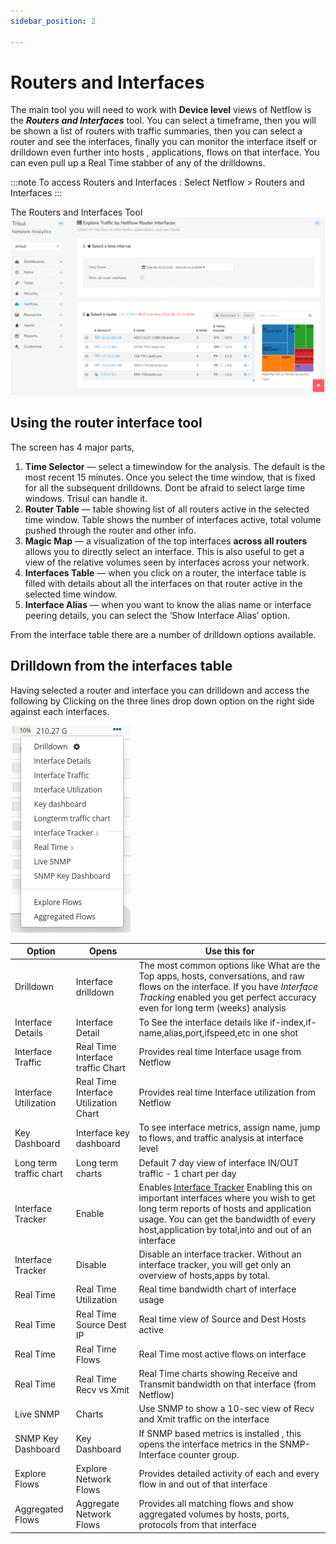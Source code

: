 ```yaml
---
sidebar_position: 2

---
```


# Routers and Interfaces

The main tool you will need to work with **Device level** views of
Netflow is the ***Routers and Interfaces*** tool. You can select a
timeframe, then you will be shown a list of routers with traffic
summaries, then you can select a router and see the interfaces, finally
you can monitor the interface itself or drilldown even further into
hosts , applications, flows on that interface. You can even pull up a
Real Time stabber of any of the drilldowns.

:::note
To access Routers and Interfaces : Select Netflow > Routers and Interfaces
:::

The Routers and Interfaces Tool  
![](images/router_interface.png)

## Using the router interface tool

The screen has 4 major parts,

1. **Time Selector** — select a timewindow for the analysis. The
   default is the most recent 15 minutes. Once you select the time
   window, that is fixed for all the subsequent drilldowns. Dont be
   afraid to select large time windows. Trisul can handle it.
2. **Router Table** — table showing list of all routers active in the
   selected time window. Table shows the number of interfaces active,
   total volume pushed through the router and other info.
3. **Magic Map** — a visualization of the top interfaces **across all
   routers** allows you to directly select an interface. This is also
   useful to get a view of the relative volumes seen by interfaces
   across your network.
4. **Interfaces Table** — when you click on a router, the interface
   table is filled with details about all the interfaces on that router
   active in the selected time window.
5. **Interface Alias** — when you want to know the alias name or
   interface peering details, you can select the ‘Show Interface Alias’
   option.

From the interface table there are a number of drilldown options
available.

## Drilldown from the interfaces table

Having selected a router and interface you can drilldown and access the
following by Clicking on the three lines drop down option on the right side against each interfaces.

![](images/options.png)

| Option                  | Opens                                 | Use this for                                                                                                                                                                                                                                                             |
| ----------------------- | ------------------------------------- | ------------------------------------------------------------------------------------------------------------------------------------------------------------------------------------------------------------------------------------------------------------------------ |
| Drilldown               | Interface drilldown                   | The most common options like What are the Top apps, hosts, conversations, and raw flows on the interface. If you have *Interface Tracking* enabled you get perfect accuracy even for long term (weeks) analysis                                                          |
| Interface Details       | Interface Detail                      | To See the interface details like if-index,if-name,alias,port,ifspeed,etc in one shot                                                                                                                                                                                    |
| Interface Traffic       | Real Time Interface traffic Chart     | Provides real time Interface usage from Netflow                                                                                                                                                                                                                          |
| Interface Utilization   | Real Time Interface Utilization Chart | Provides real time Interface utilization from Netflow                                                                                                                                                                                                                    |
| Key Dashboard           | Interface key dashboard               | To see interface metrics, assign name, jump to flows, and traffic analysis at interface level                                                                                                                                                                            |
| Long term traffic chart | Long term charts                      | Default 7 day view of interface IN/OUT traffic - 1 chart per day                                                                                                                                                                                                         |
| Interface Tracker       | Enable                                | Enables [Interface Tracker](interface_tracker#interface_tracker) Enabling this on important interfaces where you wish to get long term reports of hosts and application usage. You can get the bandwidth of every host,application by total,into and out of an interface |
| Interface Tracker       | Disable                               | Disable an interface tracker. Without an interface tracker, you will get only an overview of hosts,apps by total.                                                                                                                                                        |
| Real Time               | Real Time Utilization                 | Real time bandwidth chart of interface usage                                                                                                                                                                                                                             |
| Real Time               | Real Time Source Dest IP              | Real time view of Source and Dest Hosts active                                                                                                                                                                                                                           |
| Real Time               | Real Time Flows                       | Real Time most active flows on interface                                                                                                                                                                                                                                 |
| Real Time               | Real Time Recv vs Xmit                | Real Time charts showing Receive and Transmit bandwidth on that interface (from Netflow)                                                                                                                                                                                 |
| Live SNMP               | Charts                                | Use SNMP to show a 10-sec view of Recv and Xmit traffic on the interface                                                                                                                                                                                                 |
| SNMP Key Dashboard      | Key Dashboard                         | If SNMP based metrics is installed , this opens the interface metrics in the SNMP-Interface counter group.                                                                                                                                                               |
| Explore Flows           | Explore Network Flows                 | Provides detailed activity of each and every flow in and out of that interface                                                                                                                                                                                           |
| Aggregated Flows        | Aggregate Network Flows               | Provides all matching flows and show aggregated volumes by hosts, ports, protocols from that interface                                                                                                                                                                   |
